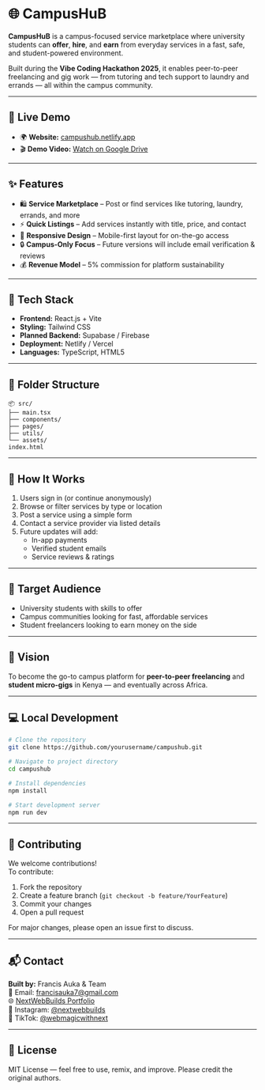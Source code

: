 # 🌐 CampusHuB

**CampusHuB** is a campus-focused service marketplace where university students can **offer**, **hire**, and **earn** from everyday services in a fast, safe, and student-powered environment.

Built during the **Vibe Coding Hackathon 2025**, it enables peer-to-peer freelancing and gig work — from tutoring and tech support to laundry and errands — all within the campus community.

---

## 🚀 Live Demo

- 🌍 **Website:** [campushub.netlify.app](https://stately-swan-de854d.netlify.app/)  
- 🎬 **Demo Video:** [Watch on Google Drive](https://drive.google.com/file/d/1VjS680_PQ2hHLB31jeBv8nA04fBTEzKd/view?usp=sharing)

---

## ✨ Features

- 🛍️ **Service Marketplace** – Post or find services like tutoring, laundry, errands, and more  
- ⚡ **Quick Listings** – Add services instantly with title, price, and contact  
- 📱 **Responsive Design** – Mobile-first layout for on-the-go access  
- 🔒 **Campus-Only Focus** – Future versions will include email verification & reviews  
- 💰 **Revenue Model** – 5% commission for platform sustainability

---

## 🧰 Tech Stack

- **Frontend:** React.js + Vite  
- **Styling:** Tailwind CSS  
- **Planned Backend:** Supabase / Firebase  
- **Deployment:** Netlify / Vercel  
- **Languages:** TypeScript, HTML5

---

## 📁 Folder Structure

```
📦 src/
├── main.tsx
├── components/
├── pages/
├── utils/
└── assets/
index.html
```

---

## 🧠 How It Works

1. Users sign in (or continue anonymously)
2. Browse or filter services by type or location
3. Post a service using a simple form
4. Contact a service provider via listed details
5. Future updates will add:
   - In-app payments
   - Verified student emails
   - Service reviews & ratings

---

## 🎯 Target Audience

- University students with skills to offer
- Campus communities looking for fast, affordable services
- Student freelancers looking to earn money on the side

---

## 🌱 Vision

To become the go-to campus platform for **peer-to-peer freelancing** and **student micro-gigs** in Kenya — and eventually across Africa.

---

## 💻 Local Development

```bash
# Clone the repository
git clone https://github.com/yourusername/campushub.git

# Navigate to project directory
cd campushub

# Install dependencies
npm install

# Start development server
npm run dev
```

---

## 🤝 Contributing

We welcome contributions!  
To contribute:

1. Fork the repository  
2. Create a feature branch (`git checkout -b feature/YourFeature`)  
3. Commit your changes  
4. Open a pull request

For major changes, please open an issue first to discuss.

---

## 📬 Contact

**Built by:** Francis Auka & Team  
📧 Email: [francisauka7@gmail.com](mailto:francisauka7@gmail.com)  
🌐 [NextWebBuilds Portfolio](https://chimerical-lollipop-258d66.netlify.app)  
📸 Instagram: [@nextwebbuilds](https://www.instagram.com/nextwebbuilds)  
🎥 TikTok: [@webmagicwithnext](https://www.tiktok.com/@webmagicwithnext)

---

## 🪪 License

MIT License — feel free to use, remix, and improve. Please credit the original authors.

